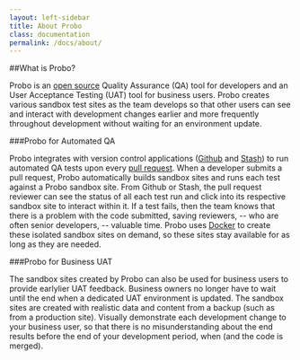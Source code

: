 ```yaml
---
layout: left-sidebar
title: About Probo
class: documentation
permalink: /docs/about/
---
```

##What is Probo?

Probo is an [open ](https://github.com/ProboCI/probo)[source](https://github.com/ProboCI/probo) Quality Assurance (QA) tool for developers and an User Acceptance Testing (UAT) tool for business users. Probo creates various sandbox test sites as the team develops so that other users can see and interact with development changes earlier and more frequently throughout development without waiting for an environment update.

###Probo for Automated QA

Probo integrates with version control applications ([Github](http://github.com/) and [Stash](https://www.atlassian.com/software/stash)) to run automated QA tests upon every [pull request](http://oss-watch.ac.uk/resources/pullrequest). When a developer submits a pull request, Probo automatically builds sandbox sites and runs each test against a Probo sandbox site. From Github or Stash, the pull request reviewer can see the status of all each test run and click into its respective sandbox site to interact within it. If a test fails, then the team knows that there is a problem with the code submitted, saving reviewers, -- who are often senior developers, -- valuable time. Probo uses [Docker](https://www.docker.com/) to create these isolated sandbox sites on demand, so these sites stay available for as long as they are needed.

###Probo for Business UAT

The sandbox sites created by Probo can also be used for business users to provide earlylier UAT feedback. Business owners no longer have to wait until the end when a dedicated UAT environment is updated. The sandbox sites are created with realistic data and content from a backup (such as  from a production site). Visually demonstrate each development change to your business user, so that there is no misunderstanding about the end results before the end of your development period, when (and the code is merged).